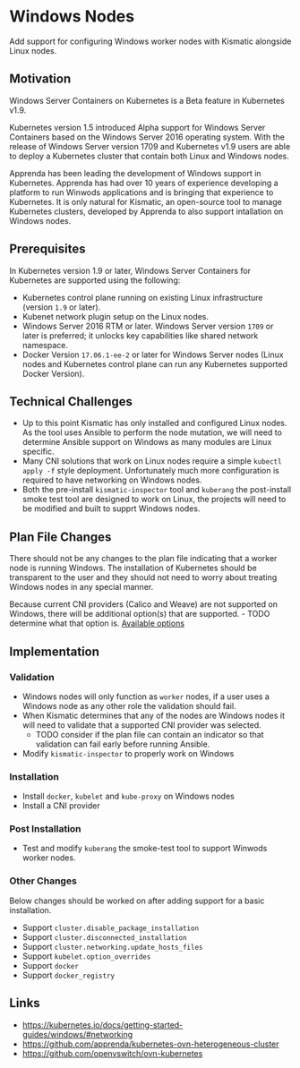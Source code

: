 # Windows Nodes

Add support for configuring Windows worker nodes with Kismatic alongside Linux nodes.

## Motivation

Windows Server Containers on Kubernetes is a Beta feature in Kubernetes v1.9.

Kubernetes version 1.5 introduced Alpha support for Windows Server Containers based on the Windows Server 2016 operating system. With the release of Windows Server version 1709 and Kubernetes v1.9 users are able to deploy a Kubernetes cluster that contain both Linux and Windows nodes.

Apprenda has been leading the development of Windows support in Kubernetes. Apprenda has had over 10 years of experience developing a platform to run Winwods applications and is bringing that experience to Kubernetes. It is only natural for Kismatic, an open-source tool to manage Kubernetes clusters, developed by Apprenda to also support intallation on Windows nodes.

## Prerequisites

In Kubernetes version 1.9 or later, Windows Server Containers for Kubernetes are supported using the following:

* Kubernetes control plane running on existing Linux infrastructure (version `1.9` or later).
* Kubenet network plugin setup on the Linux nodes.
* Windows Server 2016 RTM or later. Windows Server version `1709` or later is preferred; it unlocks key capabilities like shared network namespace.
* Docker Version `17.06.1-ee-2` or later for Windows Server nodes (Linux nodes and Kubernetes control plane can run any Kubernetes supported Docker Version).

## Technical Challenges

* Up to this point Kismatic has only installed and configured Linux nodes. As the tool uses Ansible to perform the node mutation, we will need to determine Ansible support on Windows as many modules are Linux specific.
* Many CNI solutions that work on Linux nodes require a simple `kubectl apply -f` style deployment. Unfortunately much more configuration is required to have networking on Windows nodes.
* Both the pre-install `kismatic-inspector` tool and `kuberang` the post-install smoke test tool are designed to work on Linux, the projects will need to be modified and built to supprt Windows nodes.

## Plan File Changes

There should not be any changes to the plan file indicating that a worker node is running Windows. The installation of Kubernetes should be transparent to the user and they should not need to worry about treating Windows nodes in any special manner.

Because current CNI providers (Calico and Weave) are not supported on Windows, there will be additional option(s) that are supported. - TODO determine what that option is. [Available options](https://kubernetes.io/docs/getting-started-guides/windows/#networking)


## Implementation

### Validation

* Windows nodes will only function as `worker` nodes, if a user uses a Windows node as any other role the validation should fail.
* When Kismatic determines that any of the nodes are Windows nodes it will need to validate that a supported CNI provider was selected.
  * TODO consider if the plan file can contain an indicator so that validation can fail early before running Ansible.
* Modify `kismatic-inspector` to properly work on Windows

### Installation

* Install `docker`, `kubelet` and `kube-proxy` on Windows nodes
* Install a CNI provider

### Post Installation

* Test and modify `kuberang` the smoke-test tool to support Winwods worker nodes.

### Other Changes

Below changes should be worked on after adding support for a basic installation.

* Support `cluster.disable_package_installation`
* Support `cluster.disconnected_installation`
* Support `cluster.networking.update_hosts_files`
* Support `kubelet.option_overrides`
* Support `docker`
* Support `docker_registry`

## Links

* https://kubernetes.io/docs/getting-started-guides/windows/#networking
* https://github.com/apprenda/kubernetes-ovn-heterogeneous-cluster
* https://github.com/openvswitch/ovn-kubernetes
